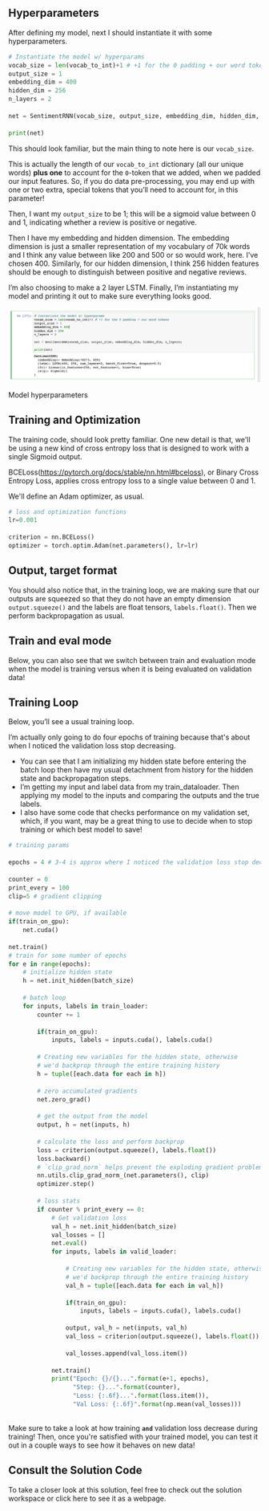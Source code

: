 ## Hyperparameters
After defining my model, next I should instantiate it with some hyperparameters.
```python
# Instantiate the model w/ hyperparams
vocab_size = len(vocab_to_int)+1 # +1 for the 0 padding + our word tokens
output_size = 1
embedding_dim = 400
hidden_dim = 256
n_layers = 2

net = SentimentRNN(vocab_size, output_size, embedding_dim, hidden_dim, n_layers)

print(net)
```
This should look familiar, but the main thing to note here is our `vocab_size`.

This is actually the length of our `vocab_to_int` dictionary (all our unique words) **plus one** to account for the `0`-token that we added, when we padded our input features. So, if you do data pre-processing, you may end up with one or two extra, special tokens that you’ll need to account for, in this parameter!

Then, I want my `output_size` to be 1; this will be a sigmoid value between 0 and 1, indicating whether a review is positive or negative.

Then I have my embedding and hidden dimension. The embedding dimension is just a smaller representation of my vocabulary of 70k words and I think any value between like 200 and 500 or so would work, here. I’ve chosen 400. Similarly, for our hidden dimension, I think 256 hidden features should be enough to distinguish between positive and negative reviews.

I’m also choosing to make a 2 layer LSTM. Finally, I’m instantiating my model and printing it out to make sure everything looks good.

![](screen-shot-2018-11-05-at-11.33.57-am.png)

Model hyperparameters

## Training and Optimization
The training code, should look pretty familiar. One new detail is that, we'll be using a new kind of cross entropy loss that is designed to work with a single Sigmoid output.

BCELoss(https://pytorch.org/docs/stable/nn.html#bceloss), or Binary Cross Entropy Loss, applies cross entropy loss to a single value between 0 and 1.

We'll define an Adam optimizer, as usual.
```python
# loss and optimization functions
lr=0.001

criterion = nn.BCELoss()
optimizer = torch.optim.Adam(net.parameters(), lr=lr)
```
## Output, target format
You should also notice that, in the training loop, we are making sure that our outputs are squeezed so that they do not have an empty dimension `output.squeeze()` and the labels are float tensors, `labels.float()`. Then we perform backpropagation as usual.

## Train and eval mode
Below, you can also see that we switch between train and evaluation mode when the model is training versus when it is being evaluated on validation data!

## Training Loop
Below, you’ll see a usual training loop.

I’m actually only going to do four epochs of training because that's about when I noticed the validation loss stop decreasing.

* You can see that I am initializing my hidden state before entering the batch loop then have my usual detachment from history for the hidden state and backpropagation steps.
* I’m getting my input and label data from my train_dataloader. Then applying my model to the inputs and comparing the outputs and the true labels.
* I also have some code that checks performance on my validation set, which, if you want, may be a great thing to use to decide when to stop training or which best model to save!
```python
# training params

epochs = 4 # 3-4 is approx where I noticed the validation loss stop decreasing

counter = 0
print_every = 100
clip=5 # gradient clipping

# move model to GPU, if available
if(train_on_gpu):
    net.cuda()

net.train()
# train for some number of epochs
for e in range(epochs):
    # initialize hidden state
    h = net.init_hidden(batch_size)

    # batch loop
    for inputs, labels in train_loader:
        counter += 1

        if(train_on_gpu):
            inputs, labels = inputs.cuda(), labels.cuda()

        # Creating new variables for the hidden state, otherwise
        # we'd backprop through the entire training history
        h = tuple([each.data for each in h])

        # zero accumulated gradients
        net.zero_grad()

        # get the output from the model
        output, h = net(inputs, h)

        # calculate the loss and perform backprop
        loss = criterion(output.squeeze(), labels.float())
        loss.backward()
        # `clip_grad_norm` helps prevent the exploding gradient problem in RNNs / LSTMs.
        nn.utils.clip_grad_norm_(net.parameters(), clip)
        optimizer.step()

        # loss stats
        if counter % print_every == 0:
            # Get validation loss
            val_h = net.init_hidden(batch_size)
            val_losses = []
            net.eval()
            for inputs, labels in valid_loader:

                # Creating new variables for the hidden state, otherwise
                # we'd backprop through the entire training history
                val_h = tuple([each.data for each in val_h])

                if(train_on_gpu):
                    inputs, labels = inputs.cuda(), labels.cuda()

                output, val_h = net(inputs, val_h)
                val_loss = criterion(output.squeeze(), labels.float())

                val_losses.append(val_loss.item())

            net.train()
            print("Epoch: {}/{}...".format(e+1, epochs),
                  "Step: {}...".format(counter),
                  "Loss: {:.6f}...".format(loss.item()),
                  "Val Loss: {:.6f}".format(np.mean(val_losses)))
                  
```
Make sure to take a look at how training **`and`** validation loss decrease during training! Then, once you're satisfied with your trained model, you can test it out in a couple ways to see how it behaves on new data!

## Consult the Solution Code
To take a closer look at this solution, feel free to check out the solution workspace or click here to see it as a webpage.